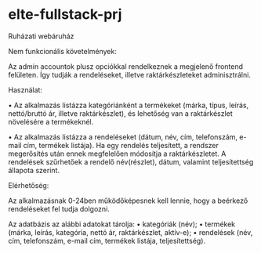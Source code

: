 # elte-fullstack-prj
Ruházati webáruház

Nem funkcionális követelmények:

Az admin accountok plusz opciókkal rendelkeznek a megjelenő frontend felületen. Így tudják a rendeléseket, illetve raktárkészleteket adminisztrálni.

Használat:

• Az alkalmazás listázza kategóriánként a termékeket (márka, típus, leírás,
nettó/bruttó ár, illetve raktárkészlet), és lehetőség van a raktárkészlet
növelésére a termékeknél.

• Az alkalmazás listázza a rendeléseket (dátum, név, cím, telefonszám, e-mail
cím, termékek listája). Ha egy rendelés teljesített, a rendszer megerősítés után ennek megfelelően módosítja a raktárkészletet.
A rendelések szűrhetőek a rendelő
név(részlet), dátum, valamint teljesítettség állapota szerint.

Elérhetőség: 

Az alkalmazásnak 0-24ben működőképesnek kell lennie, hogy a beérkező rendeléseket fel tudja dolgozni.

Az adatbázis az alábbi adatokat tárolja:
• kategóriák (név);
• termékek (márka, leírás, kategória, nettó ár, raktárkészlet, aktív-e);
• rendelések (név, cím, telefonszám, e-mail cím, termékek listája, teljesítettség).
